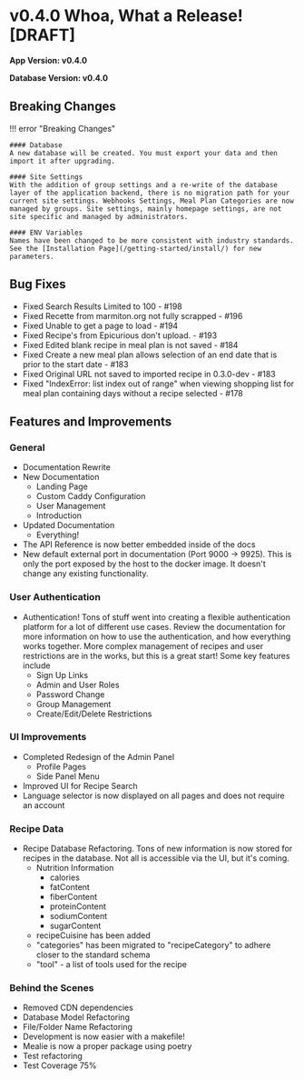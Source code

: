 # v0.4.0 Whoa, What a Release! [DRAFT]

**App Version: v0.4.0**

**Database Version: v0.4.0**

## Breaking Changes

!!! error "Breaking Changes"

    #### Database
    A new database will be created. You must export your data and then import it after upgrading.

    #### Site Settings
    With the addition of group settings and a re-write of the database layer of the application backend, there is no migration path for your current site settings. Webhooks Settings, Meal Plan Categories are now managed by groups. Site settings, mainly homepage settings, are not site specific and managed by administrators.

    #### ENV Variables
    Names have been changed to be more consistent with industry standards. See the [Installation Page](/getting-started/install/) for new parameters.  

## Bug Fixes
- Fixed Search Results Limited to 100 - #198
- Fixed Recette from marmiton.org not fully scrapped  - #196
- Fixed Unable to get a page to load - #194
- Fixed Recipe's from Epicurious don't upload. - #193
- Fixed Edited blank recipe in meal plan is not saved - #184
- Fixed Create a new meal plan allows selection of an end date that is prior to the start date - #183
- Fixed Original URL not saved to imported recipe in 0.3.0-dev - #183
- Fixed "IndexError: list index out of range" when viewing shopping list for meal plan containing days without a recipe selected - #178

## Features and Improvements

### General
  - Documentation Rewrite
  - New Documentation
    - Landing Page
    - Custom Caddy Configuration
    - User Management 
    - Introduction
  - Updated Documentation
    - Everything!
  - The API Reference is now better embedded inside of the docs
  - New default external port in documentation (Port 9000 -> 9925). This is only the port exposed by the host to the docker image. It doesn't change any existing functionality. 

### User Authentication 
  - Authentication! Tons of stuff went into creating a flexible authentication platform for a lot of different use cases. Review the documentation for more information on how to use the authentication, and how everything works together. More complex management of recipes and user restrictions are in the works, but this is a great start! Some key features include
    - Sign Up Links
    - Admin and User Roles
    - Password Change
    - Group Management
    - Create/Edit/Delete Restrictions

### UI Improvements
  - Completed Redesign of the Admin Panel
    - Profile Pages
    - Side Panel Menu
  - Improved UI for Recipe Search
  - Language selector is now displayed on all pages and does not require an account

### Recipe Data
  - Recipe Database Refactoring. Tons of new information is now stored for recipes in the database. Not all is accessible via the UI, but it's coming.
    - Nutrition Information
      - calories
      - fatContent
      - fiberContent
      - proteinContent
      - sodiumContent
      - sugarContent
    - recipeCuisine has been added
    - "categories" has been migrated to "recipeCategory" to adhere closer to the standard schema
    - "tool" - a list of tools used for the recipe

### Behind the Scenes
  - Removed CDN dependencies
  - Database Model Refactoring
  - File/Folder Name Refactoring
  - Development is now easier with a makefile!
  - Mealie is now a proper package using poetry 
  - Test refactoring
  - Test Coverage 75%
